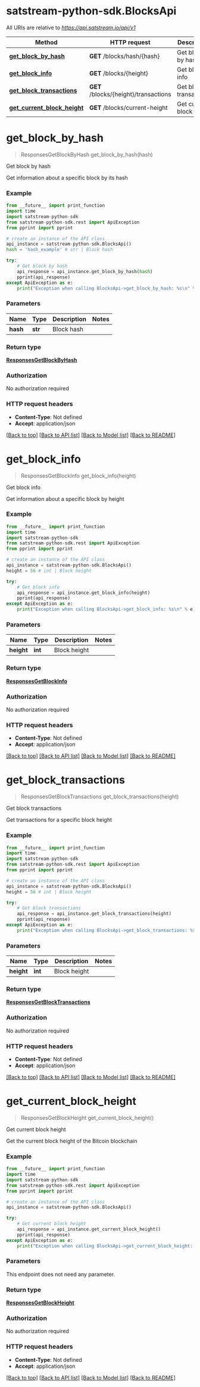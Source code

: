 # satstream-python-sdk.BlocksApi

All URIs are relative to *https://api.satstream.io/api/v1*

Method | HTTP request | Description
------------- | ------------- | -------------
[**get_block_by_hash**](BlocksApi.md#get_block_by_hash) | **GET** /blocks/hash/{hash} | Get block by hash
[**get_block_info**](BlocksApi.md#get_block_info) | **GET** /blocks/{height} | Get block info
[**get_block_transactions**](BlocksApi.md#get_block_transactions) | **GET** /blocks/{height}/transactions | Get block transactions
[**get_current_block_height**](BlocksApi.md#get_current_block_height) | **GET** /blocks/current-height | Get current block height

# **get_block_by_hash**
> ResponsesGetBlockByHash get_block_by_hash(hash)

Get block by hash

Get information about a specific block by its hash

### Example
```python
from __future__ import print_function
import time
import satstream-python-sdk
from satstream-python-sdk.rest import ApiException
from pprint import pprint

# create an instance of the API class
api_instance = satstream-python-sdk.BlocksApi()
hash = 'hash_example' # str | Block hash

try:
    # Get block by hash
    api_response = api_instance.get_block_by_hash(hash)
    pprint(api_response)
except ApiException as e:
    print("Exception when calling BlocksApi->get_block_by_hash: %s\n" % e)
```

### Parameters

Name | Type | Description  | Notes
------------- | ------------- | ------------- | -------------
 **hash** | **str**| Block hash | 

### Return type

[**ResponsesGetBlockByHash**](ResponsesGetBlockByHash.md)

### Authorization

No authorization required

### HTTP request headers

 - **Content-Type**: Not defined
 - **Accept**: application/json

[[Back to top]](#) [[Back to API list]](../README.md#documentation-for-api-endpoints) [[Back to Model list]](../README.md#documentation-for-models) [[Back to README]](../README.md)

# **get_block_info**
> ResponsesGetBlockInfo get_block_info(height)

Get block info

Get information about a specific block by height

### Example
```python
from __future__ import print_function
import time
import satstream-python-sdk
from satstream-python-sdk.rest import ApiException
from pprint import pprint

# create an instance of the API class
api_instance = satstream-python-sdk.BlocksApi()
height = 56 # int | Block height

try:
    # Get block info
    api_response = api_instance.get_block_info(height)
    pprint(api_response)
except ApiException as e:
    print("Exception when calling BlocksApi->get_block_info: %s\n" % e)
```

### Parameters

Name | Type | Description  | Notes
------------- | ------------- | ------------- | -------------
 **height** | **int**| Block height | 

### Return type

[**ResponsesGetBlockInfo**](ResponsesGetBlockInfo.md)

### Authorization

No authorization required

### HTTP request headers

 - **Content-Type**: Not defined
 - **Accept**: application/json

[[Back to top]](#) [[Back to API list]](../README.md#documentation-for-api-endpoints) [[Back to Model list]](../README.md#documentation-for-models) [[Back to README]](../README.md)

# **get_block_transactions**
> ResponsesGetBlockTransactions get_block_transactions(height)

Get block transactions

Get transactions for a specific block height

### Example
```python
from __future__ import print_function
import time
import satstream-python-sdk
from satstream-python-sdk.rest import ApiException
from pprint import pprint

# create an instance of the API class
api_instance = satstream-python-sdk.BlocksApi()
height = 56 # int | Block height

try:
    # Get block transactions
    api_response = api_instance.get_block_transactions(height)
    pprint(api_response)
except ApiException as e:
    print("Exception when calling BlocksApi->get_block_transactions: %s\n" % e)
```

### Parameters

Name | Type | Description  | Notes
------------- | ------------- | ------------- | -------------
 **height** | **int**| Block height | 

### Return type

[**ResponsesGetBlockTransactions**](ResponsesGetBlockTransactions.md)

### Authorization

No authorization required

### HTTP request headers

 - **Content-Type**: Not defined
 - **Accept**: application/json

[[Back to top]](#) [[Back to API list]](../README.md#documentation-for-api-endpoints) [[Back to Model list]](../README.md#documentation-for-models) [[Back to README]](../README.md)

# **get_current_block_height**
> ResponsesGetBlockHeight get_current_block_height()

Get current block height

Get the current block height of the Bitcoin blockchain

### Example
```python
from __future__ import print_function
import time
import satstream-python-sdk
from satstream-python-sdk.rest import ApiException
from pprint import pprint

# create an instance of the API class
api_instance = satstream-python-sdk.BlocksApi()

try:
    # Get current block height
    api_response = api_instance.get_current_block_height()
    pprint(api_response)
except ApiException as e:
    print("Exception when calling BlocksApi->get_current_block_height: %s\n" % e)
```

### Parameters
This endpoint does not need any parameter.

### Return type

[**ResponsesGetBlockHeight**](ResponsesGetBlockHeight.md)

### Authorization

No authorization required

### HTTP request headers

 - **Content-Type**: Not defined
 - **Accept**: application/json

[[Back to top]](#) [[Back to API list]](../README.md#documentation-for-api-endpoints) [[Back to Model list]](../README.md#documentation-for-models) [[Back to README]](../README.md)

